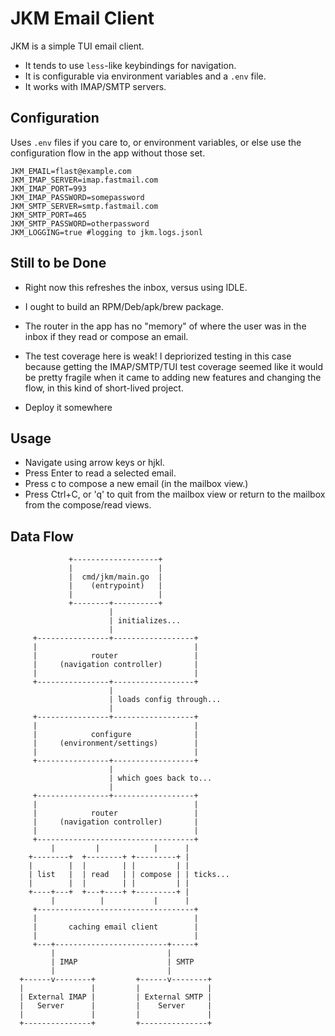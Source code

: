 # JKM Email Client

JKM is a simple TUI email client.

- It tends to use `less`-like keybindings for navigation.
- It is configurable via environment variables and a `.env` file.
- It works with IMAP/SMTP servers.

## Configuration

Uses `.env` files if you care to, or environment variables, or else use the configuration flow in the app without those set.

```
JKM_EMAIL=flast@example.com
JKM_IMAP_SERVER=imap.fastmail.com
JKM_IMAP_PORT=993
JKM_IMAP_PASSWORD=somepassword
JKM_SMTP_SERVER=smtp.fastmail.com
JKM_SMTP_PORT=465
JKM_SMTP_PASSWORD=otherpassword
JKM_LOGGING=true #logging to jkm.logs.jsonl
```

## Still to be Done

- Right now this refreshes the inbox, versus using IDLE.
- I ought to build an RPM/Deb/apk/brew package.
- The router in the app has no "memory" of where the user was in the inbox if they read or compose an email.
- The test coverage here is weak! I depriorized testing in this case because getting the IMAP/SMTP/TUI test coverage seemed like it would be pretty fragile when it came to adding new features and changing the flow, in this kind of short-lived project.

- Deploy it somewhere

## Usage

- Navigate using arrow keys or hjkl.
- Press Enter to read a selected email.
- Press c to compose a new email (in the mailbox view.)
- Press Ctrl+C, or 'q' to quit from the mailbox view or return to the mailbox from the compose/read views.

## Data Flow

```
             +-------------------+
             |                   |
             |  cmd/jkm/main.go  |
             |    (entrypoint)   |
             |                   |
             +--------+----------+
                      |
                      | initializes...
                      |
     +----------------+------------------+
     |                                   |
     |            router                 |
     |     (navigation controller)       |
     |                                   |
     +----------------+------------------+
                      |
                      | loads config through...
                      |
     +----------------+------------------+
     |                                   |
     |            configure              |
     |     (environment/settings)        |
     |                                   |
     +----------------+------------------+
                      |
                      | which goes back to...
                      |
     +----------------+------------------+
     |                                   |
     |            router                 |
     |     (navigation controller)       |
     |                                   |
     +-----------------------------------+
         |         |            |      |
    +--------+  +--------+ +---------+ |
    |        |  |        | |         | |
    | list   |  | read   | | compose | | ticks...
    |        |  |        | |         | |
    +----+---+  +---+----+ +---------+ |
         |          |           |      |
     +-----------------------------------+
     |                                   |
     |       caching email client        |
     |                                   |
     +---+-------------------------+-----+
         |                         |
         | IMAP                    | SMTP
         |                         |
  +------v--------+         +------v--------+
  |               |         |               |
  | External IMAP |         | External SMTP |
  |   Server      |         |    Server     |
  |               |         |               |
  +---------------+         +---------------+
```

